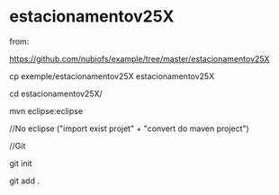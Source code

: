 # estacionamentov25X

from:

https://github.com/nubiofs/example/tree/master/estacionamentov25X

cp exemple/estacionamentov25X estacionamentov25X

cd estacionamentov25X/

mvn eclipse:eclipse

//No eclipse ("import exist projet" + "convert do maven project")

//Git

git init

git add .

